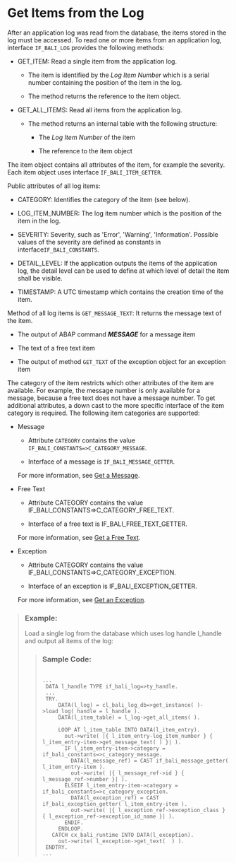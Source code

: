 <!-- loioc4783e6d6675422aa0ddbe981ac51189 -->

# Get Items from the Log

After an application log was read from the database, the items stored in the log must be accessed. To read one or more items from an application log, interface `IF_BALI_LOG` provides the following methods:

-   GET\_ITEM: Read a single item from the application log.

    -   The item is identified by the *Log Item Number* which is a serial number containing the position of the item in the log.

    -   The method returns the reference to the item object.


-   GET\_ALL\_ITEMS: Read all items from the application log.

    -   The method returns an internal table with the following structure:

        -   The *Log Item Number* of the item

        -   The reference to the item object




The item object contains all attributes of the item, for example the severity. Each item object uses interface `IF_BALI_ITEM_GETTER`.

Public attributes of all log items:

-   CATEGORY: Identifies the category of the item \(see below\).

-   LOG\_ITEM\_NUMBER: The log item number which is the position of the item in the log.

-   SEVERITY: Severity, such as 'Error', 'Warning', 'Information'. Possible values of the severity are defined as constants in interface`IF_BALI_CONSTANTS`.

-   DETAIL\_LEVEL: If the application outputs the items of the application log, the detail level can be used to define at which level of detail the item shall be visible.

-   TIMESTAMP: A UTC timestamp which contains the creation time of the item.


Method of all log items is `GET_MESSAGE_TEXT`: It returns the message text of the item.

-   The output of ABAP command ***MESSAGE*** for a message item

-   The text of a free text item

-   The output of method `GET_TEXT` of the exception object for an exception item


The category of the item restricts which other attributes of the item are available. For example, the message number is only available for a message, because a free text does not have a message number. To get additional attributes, a down cast to the more specific interface of the item category is required. The following item categories are supported:

-   Message

    -   Attribute `CATEGORY` contains the value `IF_BALI_CONSTANTS=>C_CATEGORY_MESSAGE`.

    -   Interface of a message is `IF_BALI_MESSAGE_GETTER`.


    For more information, see [Get a Message](Get_a_Message_670d6d4.md).

-   Free Text

    -   Attribute CATEGORY contains the value IF\_BALI\_CONSTANTS=\>C\_CATEGORY\_FREE\_TEXT.

    -   Interface of a free text is IF\_BALI\_FREE\_TEXT\_GETTER.


    For more information, see [Get a Free Text](Get_a_Free_Text_08f1c7d.md).

-   Exception

    -   Attribute CATEGORY contains the value IF\_BALI\_CONSTANTS=\>C\_CATEGORY\_EXCEPTION.

    -   Interface of an exception is IF\_BALI\_EXCEPTION\_GETTER.


    For more information, see [Get an Exception](Get_an_Exception_b1f6ffa.md).


> ### Example:  
> Load a single log from the database which uses log handle l\_handle and output all items of the log:
> 
> > ### Sample Code:  
> > ```
> > 
> > ...  
> >  DATA l_handle TYPE if_bali_log=>ty_handle.
> >  ...
> >  TRY.
> >      DATA(l_log) = cl_bali_log_db=>get_instance( )->load_log( handle = l_handle ).
> >      DATA(l_item_table) = l_log->get_all_items( ).
> > 
> >      LOOP AT l_item_table INTO DATA(l_item_entry).
> >        out->write( |{ l_item_entry-log_item_number } { l_item_entry-item->get_message_text( ) }| ).
> >        IF l_item_entry-item->category = if_bali_constants=>c_category_message.
> >          DATA(l_message_ref) = CAST if_bali_message_getter( l_item_entry-item ).
> >          out->write( |{ l_message_ref->id } { l_message_ref->number }| ).
> >        ELSEIF l_item_entry-item->category = if_bali_constants=>c_category_exception.
> >          DATA(l_exception_ref) = CAST if_bali_exception_getter( l_item_entry-item ).
> >          out->write( |{ l_exception_ref->exception_class } { l_exception_ref->exception_id_name }| ).
> >        ENDIF.
> >      ENDLOOP.
> >    CATCH cx_bali_runtime INTO DATA(l_exception).
> >      out->write( l_exception->get_text(  ) ).
> >  ENDTRY.
> > ...
> > ```

